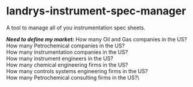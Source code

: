# landrys-instrument-spec-manager
A tool to manage all of you instrumentation spec sheets.

_**Need to define my market:**_
How many Oil and Gas companies in the US?\
How many Petrochemical companies in the US?\
How many instrumentation companies in the US?\
How many instrument engineers in the US?\
How many chemical engineering firms in the US?\
How many controls systems engineering firms in the US?\
How many Petrochemical consulting firms in the US?\